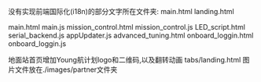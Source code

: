 没有实现前端国际化(i18n)的部分文字所在文件夹:
main.html
landing.html

main.html
main.js
mission_control.html
mission_control.js
LED_script.html
serial_backend.js
appUpdater.js
advanced_tuning.html
onboard_loggin.html
onboard_loggin.js








地面站首页增加Young航计划logo和二维码,以及翻转动画
tabs/landing.html
图片文件放在./images/partner文件夹
